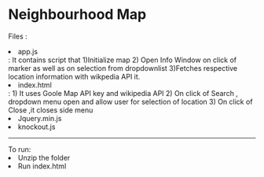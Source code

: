 <h1>Neighbourhood Map</h1>

Files :

<li>app.js</li> : It contains script that 1)Initialize map 2) Open Info Window on click of marker as well as on selection from dropdownlist 3)Fetches respective location information with wikpedia API it.
<li> index.html </li> : 1) It uses Goole Map API key and wikipedia API 2) On click of Search , dropdown  menu open and allow user for selection of location 3) On click of Close ,it closes side menu
<li>Jquery.min.js</li>
<li>knockout.js</li>
<hr>
To run:
<li>Unzip the folder</li>
<li>Run index.html</li>
